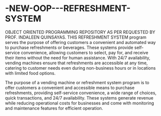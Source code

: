 # -NEW-OOP---REFRESHMENT-SYSTEM

OBJECT ORIENTED PROGRAMMING REPOSITORY AS PER REQUESTED BY PROF. INDALEEN QUINSAYAS. THIS REFRESHMENT SYSTEM program serves the purpose of offering customers a convenient and automated way to purchase refreshments or beverages. These systems provide self-service convenience, allowing customers to select, pay for, and receive their items without the need for human assistance. With 24/7 availability, vending machines ensure that refreshments are accessible at any time, catering to customer needs even during non-business hours or in locations with limited food options.

The purpose of a vending machine or refreshment system program is to offer customers a convenient and accessible means to purchase refreshments, providing self-service convenience, a wide range of choices, quick transactions, and 24/7 availability. These systems generate revenue while reducing operational costs for businesses and come with monitoring and maintenance features for efficient operation.
